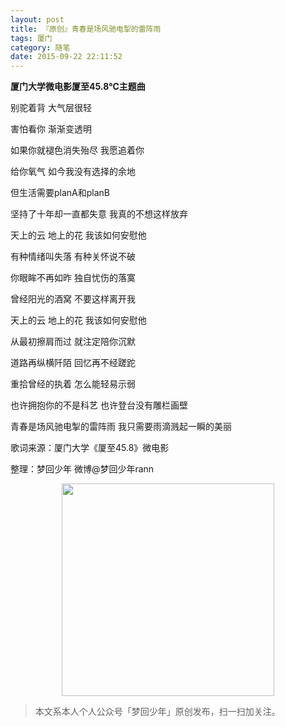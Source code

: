 ```yaml
---
layout: post
title: 『原创』青春是场风驰电掣的雷阵雨
tags: 厦门
category: 随笔
date: 2015-09-22 22:11:52
---
```


**厦门大学微电影厦至45.8℃主题曲**

别驼着背 大气层很轻

害怕看你 渐渐变透明 

如果你就褪色消失殆尽 我愿追着你 

给你氧气 如今我没有选择的余地 

但生活需要planA和planB 

坚持了十年却一直都失意 我真的不想这样放弃 

天上的云 地上的花 我该如何安慰他 

有种情绪叫失落 有种关怀说不破 

你眼眸不再如昨 独自忧伤的落寞 

曾经阳光的酒窝 不要这样离开我 

天上的云 地上的花 我该如何安慰他 

从最初擦肩而过 就注定陪你沉默 

道路再纵横阡陌 回忆再不经蹉跎 

重拾曾经的执着 怎么能轻易示弱 

也许拥抱你的不是科艺 也许登台没有雕栏画壁 

青春是场风驰电掣的雷阵雨 我只需要雨滴溅起一瞬的美丽

歌词来源：厦门大学《厦至45.8》微电影

整理：梦回少年 微博@梦回少年rann

<div align="center">
<img src="https://chucheng92.github.io/assets/img/qrcode.png" width="340" height="340" />
</div>

> 本文系本人个人公众号「梦回少年」原创发布，扫一扫加关注。